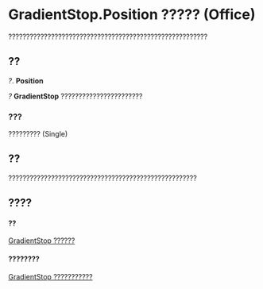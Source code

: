 
# GradientStop.Position ????? (Office)

????????????????????????????????????????????????????????


## ??

 _?_. **Position**

 _?_ **GradientStop** ???????????????????????


### ???

????????? (Single)


## ??

?????????????????????????????????????????????????????


## ????


#### ??


[GradientStop ??????](b5003bfc-9ac6-fd56-f214-a0d99db0cf07.md)
#### ????????


[GradientStop ???????????](http://msdn.microsoft.com/library/49a04149-e038-a52a-6bf8-ad05f9630605%28Office.15%29.aspx)